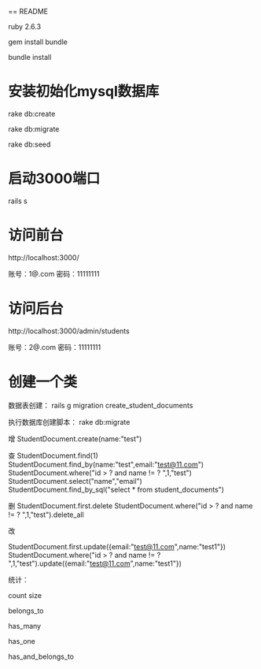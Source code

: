 == README


ruby 2.6.3

gem install bundle

bundle install

# 安装初始化mysql数据库
rake db:create

rake db:migrate 

rake db:seed

# 启动3000端口
rails s

# 访问前台
http://localhost:3000/

账号：1@.com  密码：11111111

# 访问后台
http://localhost:3000/admin/students

账号：2@.com  密码：11111111




# 创建一个类
数据表创建： rails g migration create_student_documents

执行数据库创建脚本： rake db:migrate

增
StudentDocument.create(name:"test")

查
StudentDocument.find(1)
StudentDocument.find_by(name:"test",email:"test@11.com")
StudentDocument.where("id > ? and name != ? ",1,"test")
StudentDocument.select("name","email")
StudentDocument.find_by_sql("select * from student_documents")

删
StudentDocument.first.delete
StudentDocument.where("id > ? and name != ? ",1,"test").delete_all

改

StudentDocument.first.update({email:"test@11.com",name:"test1"})
StudentDocument.where("id > ? and name != ? ",1,"test").update({email:"test@11.com",name:"test1"})


统计：

count size


belongs_to

has_many

has_one

has_and_belongs_to


